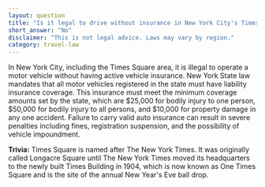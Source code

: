 ```yaml
---
layout: question
title: "Is it legal to drive without insurance in New York City's Times Square area?"
short_answer: "No"
disclaimer: "This is not legal advice. Laws may vary by region."
category: travel-law
---
```

In New York City, including the Times Square area, it is illegal to operate a motor vehicle without having active vehicle insurance. New York State law mandates that all motor vehicles registered in the state must have liability insurance coverage. This insurance must meet the minimum coverage amounts set by the state, which are $25,000 for bodily injury to one person, $50,000 for bodily injury to all persons, and $10,000 for property damage in any one accident. Failure to carry valid auto insurance can result in severe penalties including fines, registration suspension, and the possibility of vehicle impoundment.

**Trivia:** Times Square is named after The New York Times. It was originally called Longacre Square until The New York Times moved its headquarters to the newly built Times Building in 1904, which is now known as One Times Square and is the site of the annual New Year's Eve ball drop.

